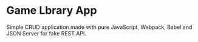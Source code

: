 # Game Lbrary App
Simple CRUD application made with pure JavaScript, Webpack, Babel and JSON Server for fake REST API.